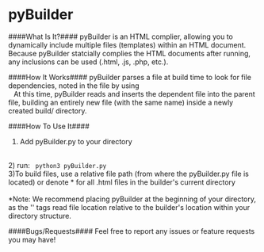 # pyBuilder
####What Is It?####
pyBuilder is an HTML complier, allowing you to dynamically include multiple files (templates) within an HTML document. Because pyBuilder statcially complies the HTML documents after running, any inclusions can be used (.html, .js, .php, etc.).

####How It Works####
pyBuilder parses a file at build time to look for file dependencies, noted in the file by using
<code>
  <include file="path/to/file[.html][.js][.php]"></include>
</code>
At this time, pyBuilder reads and inserts the dependent file into the parent file, building an entirely new file (with the same name) inside a newly created build/ directory.

####How To Use It####
1) Add pyBuilder.py to your directory
<br>
2) run:
<code> python3 pyBuilder.py </code>
<br>
3)To build files, use a relative file path (from where the pyBuilder.py file is located) or denote * for all .html files in the builder's current directory
<br><br>
*Note: We recommend placing pyBuilder at the beginning of your directory, as the '<include>' tags read file location relative to the builder's location within your directory structure.

####Bugs/Requests####
Feel free to report any issues or feature requests you may have!
